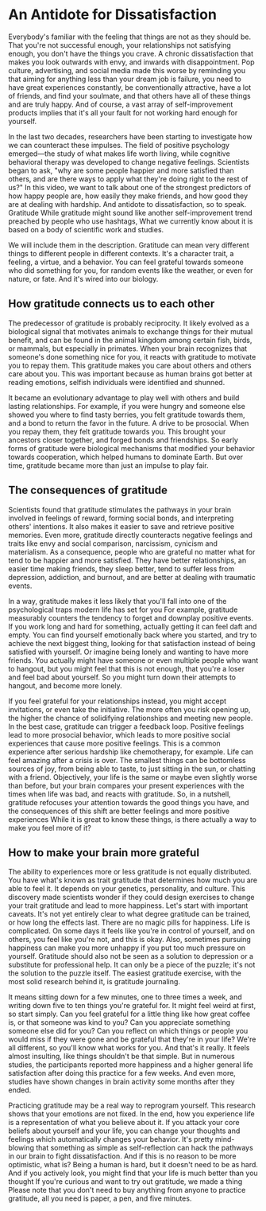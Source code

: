 # An Antidote for Dissatisfaction

Everybody's familiar with the feeling that things are not as they should be. That you're not successful enough, your relationships not satisfying enough, you don't have the things you crave. A chronic dissatisfaction that makes you look outwards with envy, and inwards with disappointment. Pop culture, advertising, and social media made this worse by reminding you that aiming for anything less than your dream job is failure, you need to have great experiences constantly, be conventionally attractive, have a lot of friends, and find your soulmate, and that others have all of these things and are truly happy. And of course, a vast array of self-improvement products implies that it's all your fault for not working hard enough for yourself.

In the last two decades, researchers have been starting to investigate how we can counteract these impulses. The field of positive psychology emerged—the study of what makes life worth living, while cognitive behavioral therapy was developed to change negative feelings. Scientists began to ask, "why are some people happier and more satisfied than others, and are there ways to apply what they're doing right to the rest of us?" In this video, we want to talk about one of the strongest predictors of how happy people are, how easily they make friends, and how good they are at dealing with hardship. And antidote to dissatisfaction, so to speak. Gratitude While gratitude might sound like another self-improvement trend preached by people who use hashtags, What we currently know about it is based on a body of scientific work and studies.

We will include them in the description. Gratitude can mean very different things to different people in different contexts. It's a character trait, a feeling, a virtue, and a behavior. You can feel grateful towards someone who did something for you, for random events like the weather, or even for nature, or fate. And it's wired into our biology. 

## How gratitude connects us to each other

The predecessor of gratitude is probably reciprocity. It likely evolved as a biological signal that motivates animals to exchange things for their mutual benefit, and can be found in the animal kingdom among certain fish, birds, or mammals, but especially in primates. When your brain recognizes that someone's done something nice for you, it reacts with gratitude to motivate you to repay them. This gratitude makes you care about others and others care about you. This was important because as human brains got better at reading emotions, selfish individuals were identified and shunned.

It became an evolutionary advantage to play well with others and build lasting relationships. For example, if you were hungry and someone else showed you where to find tasty berries, you felt gratitude towards them, and a bond to return the favor in the future. A drive to be prosocial. When you repay them, they felt gratitude towards you. This brought your ancestors closer together, and forged bonds and friendships. So early forms of gratitude were biological mechanisms that modified your behavior towards cooperation, which helped humans to dominate Earth. But over time, gratitude became more than just an impulse to play fair.

## The consequences of gratitude

Scientists found that gratitude stimulates the pathways in your brain involved in feelings of reward, forming social bonds, and interpreting others' intentions. It also makes it easier to save and retrieve positive memories. Even more, gratitude directly counteracts negative feelings and traits like envy and social comparison, narcissism, cynicism and materialism. As a consequence, people who are grateful no matter what for tend to be happier and more satisfied. They have better relationships, an easier time making friends, they sleep better, tend to suffer less from depression, addiction, and burnout, and are better at dealing with traumatic events. 

In a way, gratitude makes it less likely that you'll fall into one of the psychological traps modern life has set for you For example, gratitude measurably counters the tendency to forget and downplay positive events. If you work long and hard for something, actually getting it can feel daft and empty. You can find yourself emotionally back where you started, and try to achieve the next biggest thing, looking for that satisfaction instead of being satisfied with yourself. Or imagine being lonely and wanting to have more friends. You actually might have someone or even multiple people who want to hangout, but you might feel that this is not enough, that you're a loser and feel bad about yourself. So you might turn down their attempts to hangout, and become more lonely.

If you feel grateful for your relationships instead, you might accept invitations, or even take the initiative. The more often you risk opening up, the higher the chance of solidifying relationships and meeting new people. In the best case, gratitude can trigger a feedback loop. Positive feelings lead to more prosocial behavior, which leads to more positive social experiences that cause more positive feelings. This is a common experience after serious hardship like chemotherapy, for example. Life can feel amazing after a crisis is over. The smallest things can be bottomless sources of joy, from being able to taste, to just sitting in the sun, or chatting with a friend. Objectively, your life is the same or maybe even slightly worse than before, but your brain compares your present experiences with the times when life was bad, and reacts with gratitude. So, in a nutshell, gratitude refocuses your attention towards the good things you have, and the consequences of this shift are better feelings and more positive experiences While it is great to know these things, is there actually a way to make you feel more of it?

## How to make your brain more grateful

The ability to experiences more or less gratitude is not equally distributed. You have what's known as trait gratitude that determines how much you are able to feel it. It depends on your genetics, personality, and culture. This discovery made scientists wonder if they could design exercises to change your trait gratitude and lead to more happiness. Let's start with important caveats. It's not yet entirely clear to what degree gratitude can be trained, or how long the effects last. There are no magic pills for happiness. Life is complicated. On some days it feels like you're in control of yourself, and on others, you feel like you're not, and this is okay. Also, sometimes pursuing happiness can make you more unhappy if you put too much pressure on yourself. Gratitude should also not be seen as a solution to depression or a substitute for professional help. It can only be a piece of the puzzle; it's not the solution to the puzzle itself. The easiest gratitude exercise, with the most solid research behind it, is gratitude journaling.

It means sitting down for a few minutes, one to three times a week, and writing down five to ten things you're grateful for. It might feel weird at first, so start simply. Can you feel grateful for a little thing like how great coffee is, or that someone was kind to you? Can you appreciate something someone else did for you? Can you reflect on which things or people you would miss if they were gone and be grateful that they're in your life? We're all different, so you'll know what works for you. And that's it really. It feels almost insulting, like things shouldn't be that simple. But in numerous studies, the participants reported more happiness and a higher general life satisfaction after doing this practice for a few weeks. And even more, studies have shown changes in brain activity some months after they ended.

Practicing gratitude may be a real way to reprogram yourself. This research shows that your emotions are not fixed. In the end, how you experience life is a representation of what you believe about it. If you attack your core beliefs about yourself and your life, you can change your thoughts and feelings which automatically changes your behavior. It's pretty mind-blowing that something as simple as self-reflection can hack the pathways in our brain to fight dissatisfaction. And if this is no reason to be more optimistic, what is? Being a human is hard, but it doesn't need to be as hard. And if you actively look, you might find that your life is much better than you thought If you're curious and want to try out gratitude, we made a thing Please note that you don't need to buy anything from anyone to practice gratitude, all you need is paper, a pen, and five minutes.
